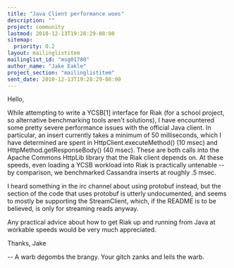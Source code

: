 ```yaml
---
title: "Java Client performance woes"
description: ""
project: community
lastmod: 2010-12-13T19:28:29-08:00
sitemap:
  priority: 0.2
layout: mailinglistitem
mailinglist_id: "msg01780"
author_name: "Jake Eakle"
project_section: "mailinglistitem"
sent_date: 2010-12-13T19:28:29-08:00
---
```



Hello,

While attempting to write a YCSB[1] interface for Riak (for a school
project, so alternative benchmarking tools aren't solutions), I have
encountered some pretty severe performance issues with the official Java
client. In particular, an insert currently takes a minimum of 50
milliseconds, which I have determined are spent in
HttpClient.executeMethod() (10 msec) and HttpMethod.getResponseBody() (40
msec). These are both calls into the Apache Commons HttpLib library that
the Riak client depends on. At these speeds, even loading a YCSB workload
into Riak is practically untenable -- by comparison, we benchmarked
Cassandra inserts at roughly .5 msec.

I heard something in the irc channel about using protobuf instead, but the
section of the code that uses protobuf is utterly undocumented, and seems to
mostly be supporting the StreamClient, which, if the README is to be
believed, is only for streaming reads anyway.

Any practical advice about how to get Riak up and running from Java at
workable speeds would be very much appreciated.

Thanks,
Jake

-- 
A warb degombs the brangy. Your gitch zanks and leils the warb.
